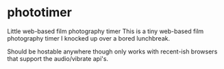 phototimer
==========

Little web-based film photography timer
This is a tiny web-based film photography timer I knocked up over
a bored lunchbreak.

Should be hostable anywhere though only works with recent-ish 
browsers that support the audio/vibrate api's.

